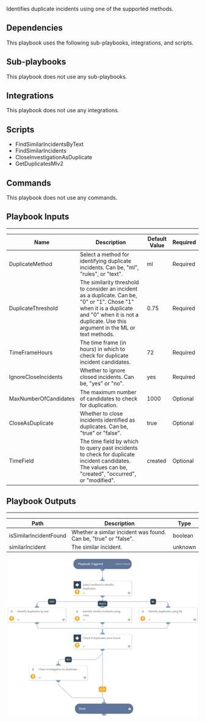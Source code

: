 Identifies duplicate incidents using one of the supported methods.

## Dependencies
This playbook uses the following sub-playbooks, integrations, and scripts.

## Sub-playbooks
This playbook does not use any sub-playbooks.

## Integrations
This playbook does not use any integrations.

## Scripts
* FindSimilarIncidentsByText
* FindSimilarIncidents
* CloseInvestigationAsDuplicate
* GetDuplicatesMlv2

## Commands
This playbook does not use any commands.

## Playbook Inputs
---

| **Name** | **Description** | **Default Value** | **Required** |
| --- | --- | --- | --- | 
| DuplicateMethod | Select a method for identifying duplicate incidents. Can be, "ml", "rules", or "text". | ml | Required |
| DuplicateThreshold | The similarity threshold to consider an incident as a duplicate. Can be, "0" or "1". Chose "1" when it is a duplicate and "0" when it is not a duplicate. Use this argument in the ML or text methods. | 0.75 | Required |
| TimeFrameHours | The time frame (in hours) in which to check for duplicate incident candidates. | 72 | Required |
| IgnoreCloseIncidents | Whether to ignore closed incidents. Can be, "yes" or "no". | yes | Required |
| MaxNumberOfCandidates | The maximum number of candidates to check for duplication. | 1000 | Optional |
| CloseAsDuplicate | Whether to close incidents identified as duplicates. Can be, "true" or "false". | true | Optional |
| TimeField | The time field by which to query past incidents to check for duplicate incident candidates. The values can be, "created", "occurred", or "modified". | created | Optional |

## Playbook Outputs
---

| **Path** | **Description** | **Type** |
| --- | --- | --- |
| isSimilarIncidentFound | Whether a similar incident was found. Can be, "true" or "false". | boolean |
| similarIncident | The similar incident. | unknown |

![Dedup_Generic](https://raw.githubusercontent.com/demisto/content/1bdd5229392bd86f0cc58265a24df23ee3f7e662/docs/images/playbooks/Dedup_Generic.png)
